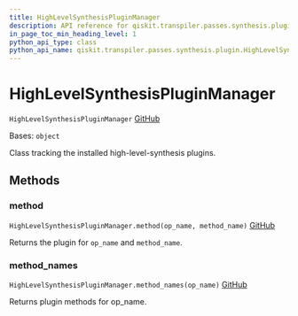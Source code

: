 ```yaml
---
title: HighLevelSynthesisPluginManager
description: API reference for qiskit.transpiler.passes.synthesis.plugin.HighLevelSynthesisPluginManager
in_page_toc_min_heading_level: 1
python_api_type: class
python_api_name: qiskit.transpiler.passes.synthesis.plugin.HighLevelSynthesisPluginManager
---
```


# HighLevelSynthesisPluginManager

<span id="qiskit.transpiler.passes.synthesis.plugin.HighLevelSynthesisPluginManager" />

`HighLevelSynthesisPluginManager` [GitHub](https://github.com/qiskit/qiskit/tree/stable/0.24/qiskit/transpiler/passes/synthesis/plugin.py "view source code")

Bases: `object`

Class tracking the installed high-level-synthesis plugins.

## Methods

<span id="qiskit-transpiler-passes-synthesis-plugin-highlevelsynthesispluginmanager-method" />

### method

<span id="qiskit.transpiler.passes.synthesis.plugin.HighLevelSynthesisPluginManager.method" />

`HighLevelSynthesisPluginManager.method(op_name, method_name)` [GitHub](https://github.com/qiskit/qiskit/tree/stable/0.24/qiskit/transpiler/passes/synthesis/plugin.py "view source code")

Returns the plugin for `op_name` and `method_name`.

<span id="qiskit-transpiler-passes-synthesis-plugin-highlevelsynthesispluginmanager-method-names" />

### method\_names

<span id="qiskit.transpiler.passes.synthesis.plugin.HighLevelSynthesisPluginManager.method_names" />

`HighLevelSynthesisPluginManager.method_names(op_name)` [GitHub](https://github.com/qiskit/qiskit/tree/stable/0.24/qiskit/transpiler/passes/synthesis/plugin.py "view source code")

Returns plugin methods for op\_name.

